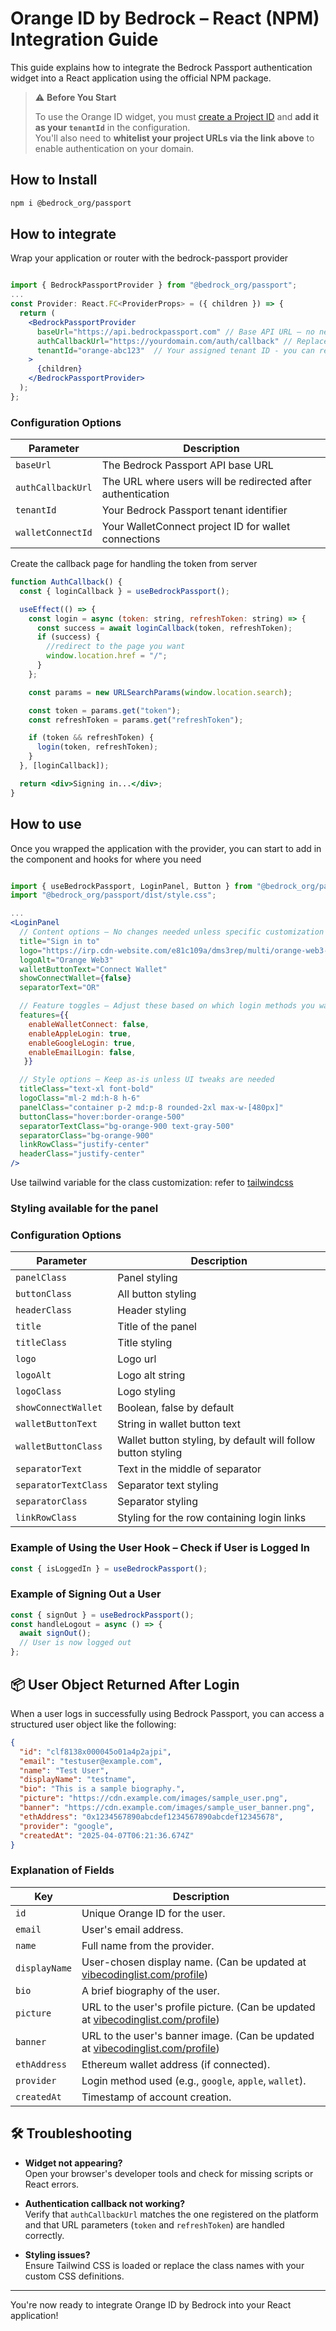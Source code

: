 # Orange ID by Bedrock – React (NPM) Integration Guide

This guide explains how to integrate the Bedrock Passport authentication widget into a React application using the official NPM package.

> ⚠️ **Before You Start**  
>  
> To use the Orange ID widget, you must [create a Project ID](https://vibecodinglist.com/orange-id-integration) and **add it as your `tenantId`** in the configuration.  
> You'll also need to **whitelist your project URLs via the link above** to enable authentication on your domain.

## How to Install

```bash
npm i @bedrock_org/passport
```

## How to integrate

Wrap your application or router with the bedrock-passport provider

```jsx

import { BedrockPassportProvider } from "@bedrock_org/passport";
...
const Provider: React.FC<ProviderProps> = ({ children }) => {
  return (
    <BedrockPassportProvider
      baseUrl="https://api.bedrockpassport.com" // Base API URL – no need to change this. Leave as is.
      authCallbackUrl="https://yourdomain.com/auth/callback" // Replace with your actual callback URL
      tenantId="orange-abc123"  // Your assigned tenant ID - you can request one at https://vibecodinglist.com/orange-id-integration
    >
      {children}
    </BedrockPassportProvider>
  );
};

```

### Configuration Options

| Parameter         | Description                                                 |
| ----------------- | ----------------------------------------------------------- |
| `baseUrl`         | The Bedrock Passport API base URL                           |
| `authCallbackUrl` | The URL where users will be redirected after authentication |
| `tenantId`        | Your Bedrock Passport tenant identifier                     |
| `walletConnectId` | Your WalletConnect project ID for wallet connections        |

Create the callback page for handling the token from server

```jsx
function AuthCallback() {
  const { loginCallback } = useBedrockPassport();

  useEffect(() => {
    const login = async (token: string, refreshToken: string) => {
      const success = await loginCallback(token, refreshToken);
      if (success) {
        //redirect to the page you want
        window.location.href = "/";
      }
    };

    const params = new URLSearchParams(window.location.search);

    const token = params.get("token");
    const refreshToken = params.get("refreshToken");

    if (token && refreshToken) {
      login(token, refreshToken);
    }
  }, [loginCallback]);

  return <div>Signing in...</div>;
}
```

## How to use

Once you wrapped the application with the provider,
you can start to add in the component and hooks for where you need

```jsx

import { useBedrockPassport, LoginPanel, Button } from "@bedrock_org/passport";
import "@bedrock_org/passport/dist/style.css";

...
<LoginPanel
  // Content options — No changes needed unless specific customization is required
  title="Sign in to"
  logo="https://irp.cdn-website.com/e81c109a/dms3rep/multi/orange-web3-logo-v2a-20241018.svg" // keep the Orange Logo
  logoAlt="Orange Web3"
  walletButtonText="Connect Wallet"
  showConnectWallet={false}
  separatorText="OR"

  // Feature toggles — Adjust these based on which login methods you want to support
  features={{
    enableWalletConnect: false,
    enableAppleLogin: true,
    enableGoogleLogin: true,
    enableEmailLogin: false,
   }}

  // Style options — Keep as-is unless UI tweaks are needed
  titleClass="text-xl font-bold"
  logoClass="ml-2 md:h-8 h-6"
  panelClass="container p-2 md:p-8 rounded-2xl max-w-[480px]"
  buttonClass="hover:border-orange-500"
  separatorTextClass="bg-orange-900 text-gray-500"
  separatorClass="bg-orange-900"
  linkRowClass="justify-center"
  headerClass="justify-center"
/>

```

Use tailwind variable for the class customization: refer to [tailwindcss](https://tailwindcss.com/docs)


### Styling available for the panel

### Configuration Options

| Parameter            | Description                                                  |
| -------------------- | ------------------------------------------------------------ |
| `panelClass`         | Panel styling                                                |
| `buttonClass`        | All button styling                                           |
| `headerClass`        | Header styling                                               |
| `title`              | Title of the panel                                           |
| `titleClass`         | Title styling                                                |
| `logo`               | Logo url                                                     |
| `logoAlt`            | Logo alt string                                              |
| `logoClass`          | Logo styling                                                 |
| `showConnectWallet`  | Boolean, false by default                                    |
| `walletButtonText`   | String in wallet button text                                 |
| `walletButtonClass`  | Wallet button styling, by default will follow button styling |
| `separatorText`      | Text in the middle of separator                              |
| `separatorTextClass` | Separator text styling                                       |
| `separatorClass`     | Separator styling                                            |
| `linkRowClass`       | Styling for the row containing login links                   |

### Example of Using the User Hook – Check if User is Logged In

```jsx
const { isLoggedIn } = useBedrockPassport();
```

### Example of Signing Out a User

```jsx
const { signOut } = useBedrockPassport();
const handleLogout = async () => {
  await signOut();
  // User is now logged out
};
```

## 📦 User Object Returned After Login

When a user logs in successfully using Bedrock Passport, you can access a structured user object like the following:

```json
{
  "id": "clf8138x000045o01a4p2ajpi",
  "email": "testuser@example.com",
  "name": "Test User",
  "displayName": "testname",
  "bio": "This is a sample biography.",
  "picture": "https://cdn.example.com/images/sample_user.png",
  "banner": "https://cdn.example.com/images/sample_user_banner.png",
  "ethAddress": "0x1234567890abcdef1234567890abcdef12345678",
  "provider": "google",
  "createdAt": "2025-04-07T06:21:36.674Z"
}
```

### Explanation of Fields

| Key           | Description                                                                                                                      |
|---------------|----------------------------------------------------------------------------------------------------------------------------------|
| `id`          | Unique Orange ID for the user.                                                                                                   |
| `email`       | User's email address.                                                                                                            |
| `name`        | Full name from the provider.                                                                                                     |
| `displayName` | User-chosen display name. (Can be updated at [vibecodinglist.com/profile](https://vibecodinglist.com/profile))                     |
| `bio`         | A brief biography of the user.                                                                                                   |
| `picture`     | URL to the user's profile picture. (Can be updated at [vibecodinglist.com/profile](https://vibecodinglist.com/profile))             |
| `banner`      | URL to the user's banner image. (Can be updated at [vibecodinglist.com/profile](https://vibecodinglist.com/profile))                |
| `ethAddress`  | Ethereum wallet address (if connected).                                                                                          |
| `provider`    | Login method used (e.g., `google`, `apple`, `wallet`).                                                                           |
| `createdAt`   | Timestamp of account creation.                                                                                                   |



## 🛠 Troubleshooting

- **Widget not appearing?**  
  Open your browser's developer tools and check for missing scripts or React errors.

- **Authentication callback not working?**  
  Verify that `authCallbackUrl` matches the one registered on the platform and that URL parameters (`token` and `refreshToken`) are handled correctly.

- **Styling issues?**  
  Ensure Tailwind CSS is loaded or replace the class names with your custom CSS definitions.

---

You're now ready to integrate Orange ID by Bedrock into your React application!
